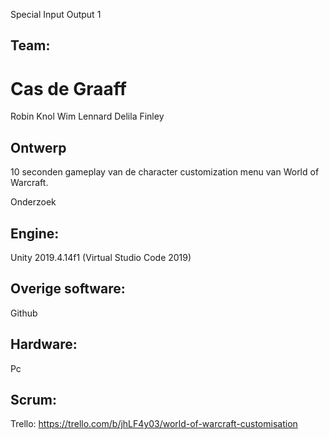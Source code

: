 Special Input Output 1

## Team:

# Cas de Graaff
Robin Knol
Wim
Lennard
Delila
Finley

## Ontwerp

10 seconden gameplay van de character customization menu van World of Warcraft.

Onderzoek

## Engine:

Unity 2019.4.14f1 (Virtual Studio Code 2019)
    
## Overige software:

Github

## Hardware:

Pc

## Scrum:

Trello: https://trello.com/b/jhLF4y03/world-of-warcraft-customisation
